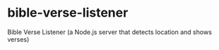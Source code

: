 # bible-verse-listener
Bible Verse Listener (a Node.js server that detects location and shows verses)

